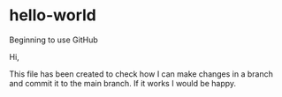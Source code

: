 # hello-world
Beginning to use GitHub

Hi,

This file has been created to check how I can make changes in a branch and commit it to the main branch.
If it works I would be happy.
